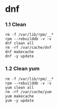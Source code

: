 # dnf

### 1.1 Clean

    rm -f /var/lib/rpm/__*
    rpm --rebuilddb -v -v
    dnf clean all
    rm -rf /var/cache/dnf
    dnf makecache
    dnf -y update
            
### 1.2 Clean yum

    rm -f /var/lib/rpm/__*
    rpm --rebuilddb -v -v
    yum clean all
    rm -rf /var/cache/yum
    yum makecache
    yum -y update
